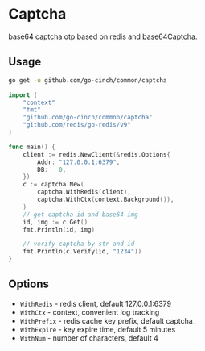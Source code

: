 # Captcha

base64 captcha otp based on redis and [base64Captcha](https://github.com/mojocn/base64Captcha).

## Usage

```bash
go get -u github.com/go-cinch/common/captcha
```

```go
import (
	"context"
	"fmt"
	"github.com/go-cinch/common/captcha"
	"github.com/redis/go-redis/v9"
)

func main() {
	client := redis.NewClient(&redis.Options{
		Addr: "127.0.0.1:6379",
		DB:   0,
	})
	c := captcha.New(
		captcha.WithRedis(client),
		captcha.WithCtx(context.Background()),
	)
	// get captcha id and base64 img
	id, img := c.Get()
	fmt.Println(id, img)

	// verify captcha by str and id
	fmt.Println(c.Verify(id, "1234"))
}
```

## Options

- `WithRedis` - redis client, default 127.0.0.1:6379
- `WithCtx` - context, convenient log tracking
- `WithPrefix` - redis cache key prefix, default captcha_
- `WithExpire` - key expire time, default 5 minutes
- `WithNum` - number of characters, default 4
